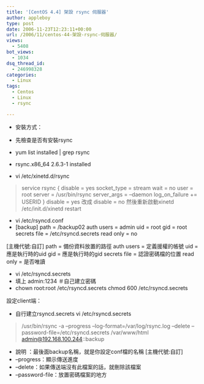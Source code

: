 ```yaml
---
title: '[CentOS 4.4] 架設 rsync 伺服器'
author: appleboy
type: post
date: 2006-11-23T12:23:11+00:00
url: /2006/11/centos-44-架設-rsync-伺服器/
views:
  - 5408
bot_views:
  - 1034
dsq_thread_id:
  - 246998328
categories:
  - Linux
tags:
  - Centos
  - Linux
  - rsync

---
```

  * 安裝方式：
  * 先檢查是否有安裝rsync

  * yum list installed | grep rsync
  * rsync.x86_64 2.6.3-1 installed

  *  <span class="postbody">vi /etc/xinetd.d/rsync </span>

> <span class="postbody">service rsync</span> <span class="postbody">{</span>         <span class="postbody">disable = yes</span>         <span class="postbody">socket_type = stream</span>         <span class="postbody">wait = no</span>         <span class="postbody">user = root</span>         <span class="postbody">server = /usr/bin/rsync</span>         <span class="postbody">server_args = &#8211;daemon</span>         <span class="postbody">log_on_failure += USERID</span> <span class="postbody">}</span>
> <span class="postbody">disable = yes</span> 改成 <span class="postbody">disable = no</span>
> 然後重新啟動xinetd
> /etc/init.d/xinetd restart<span class="postbody" />
  * <span class="postbody">vi /etc/rsyncd.conf</span>
  * <span class="postbody">[backup] path = /backup02 auth users = admin uid = root gid = root secrets file = /etc/rsyncd.secrets read only = no</span>

 <span class="postbody">[主機代號:自訂] path = 備份資料放置的路徑 auth users = 定義援權的帳號 uid = 應是執行時的uid gid = 應是執行時的gid secrets file = 認證密碼檔的位置 read only = 是否唯讀</span> 

  *  <span class="postbody">vi /etc/rsyncd.secrets</span>
  * <span class="postbody">填上 admin:1234 ＃自己建立密碼 </span>
  *  <span class="postbody">chown root:root /etc/rsyncd.secrets chmod 600 /etc/rsyncd.secrets </span>

<span class="postbody">設定client端：</span> 

  *  <span class="postbody">自行建立rsyncd.secrets vi /etc/rsyncd.secrets</span>
> /usr/bin/rsync -a &#8211;progress &#8211;log-format=/var/log/rsync.log &#8211;delete &#8211;password-file=/etc/rsyncd.secrets /var/www/html admin@192.168.100.244::backup
  * 說明 ：最後面backup名稱，就是你設定conf檔的名稱 <span class="postbody">[主機代號:自訂] </span>
  * &#8211;progress：顯示傳送進度
  * &#8211;delete：如果傳送端沒有此檔案的話，就刪除該檔案
  * &#8211;password-file：放置密碼檔案的地方